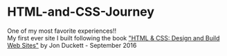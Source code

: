 # HTML-and-CSS-Journey
One of my most favorite experiences!!
<br>
My first ever site I built following the book ["HTML & CSS: Design and Build Web Sites"]("http://www.htmlandcssbook.com/") by Jon Duckett - September 2016
